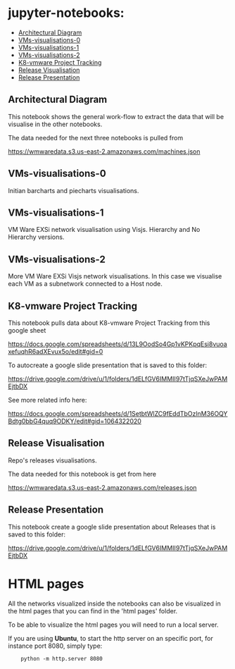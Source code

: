 # jupyter-notebooks:

- [Architectural Diagram](#architectural-diagram)
- [VMs-visualisations-0](#VMs-visualisations-0)
- [VMs-visualisations-1](#VMs-visualisations-1)
- [VMs-visualisations-2](#VMs-visualisations-2)
- [K8-vmware Project Tracking](#project-tracking)
- [Release Visualisation](#release-visualisation)
- [Release Presentation](#release-presentation)


<a id="architectural-diagram"></a>
## Architectural Diagram

This notebook shows the general work-flow to extract the data that will be visualise in the other notebooks.


The data needed for the next three notebooks is pulled from

https://wmwaredata.s3.us-east-2.amazonaws.com/machines.json

<a id="VMs-visualisations-0"></a>
## VMs-visualisations-0

Initian barcharts and piecharts visualisations.


<a id="VMs-visualisations-1"></a>
## VMs-visualisations-1

VM Ware EXSi network visualisation using Visjs. Hierarchy and No Hierarchy versions.


<a id="VMs-visualisations-2"></a>
## VMs-visualisations-2

More VM Ware EXSi Visjs network visualisations. In this case we visualise each VM as a subnetwork connected to a Host node.


<a id="project-tracking"></a>
## K8-vmware Project Tracking

This notebook pulls data about K8-vmware Project Tracking from this google sheet

https://docs.google.com/spreadsheets/d/13L9OodSo4Gp1vKPKpqEsi8vuoaxefuqhR6adXEvux5o/edit#gid=0

To autocreate a google slide presentation that is saved to this folder:

https://drive.google.com/drive/u/1/folders/1dELfGV6IMMII97tTjqSXeJwPAMEjtbDX

See more related info here:

https://docs.google.com/spreadsheets/d/1SetbtWlZC9fEddTbOzlnM36OQYBdtg0bbG4quq9ODKY/edit#gid=1064322020


<a id="release-visualisation"></a>
## Release Visualisation

Repo's releases visualisations.

The data needed for this notebook is get from here

https://wmwaredata.s3.us-east-2.amazonaws.com/releases.json


<a id="release-presentation"></a>
## Release Presentation

This notebook create a google slide presentation about Releases that is saved to this folder:

https://drive.google.com/drive/u/1/folders/1dELfGV6IMMII97tTjqSXeJwPAMEjtbDX


# HTML pages

All the networks visualized inside the notebooks can also be visualized in the html pages that you can find in the 'html pages' folder.

To be able to visualize the html pages you will need to run a local server.

If you are using **Ubuntu**, to start the http server on an specific port, for instance port 8080, simply type:

```
	python -m http.server 8080
```

